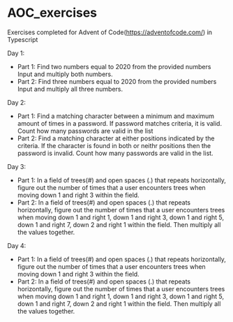 # AOC_exercises
Exercises completed for Advent of Code(https://adventofcode.com/) in Typescript

Day 1:
- Part 1: Find two numbers equal to 2020 from the provided numbers Input and multiply both numbers.
- Part 2: Find three numbers equal to 2020 from the provided numbers Input and multiply all three numbers. 

Day 2:
- Part 1: Find a matching character between a minimum and maximum amount of times in a password. If password matches criteria, it is valid. Count how many passwords are valid in the list
- Part 2: Find a matching character at either positions indicated by the criteria. If the character is found in both or neithr positions then the password is invalid. Count how many passwords are valid in the list.

Day 3:
- Part 1: In a field of trees(#) and open spaces (.) that repeats horizontally, figure out the number of times that a user encounters trees when moving down 1 and right 3 within the field.
- Part 2: In a field of trees(#) and open spaces (.) that repeats horizontally, figure out the number of times that a user encounters trees when moving down 1 and right 1, down 1 and right 3, down 1 and right 5, down 1 and right 7, down 2 and right 1 within the field. Then multiply all the values together.

Day 4:
- Part 1: In a field of trees(#) and open spaces (.) that repeats horizontally, figure out the number of times that a user encounters trees when moving down 1 and right 3 within the field.
- Part 2: In a field of trees(#) and open spaces (.) that repeats horizontally, figure out the number of times that a user encounters trees when moving down 1 and right 1, down 1 and right 3, down 1 and right 5, down 1 and right 7, down 2 and right 1 within the field. Then multiply all the values together.